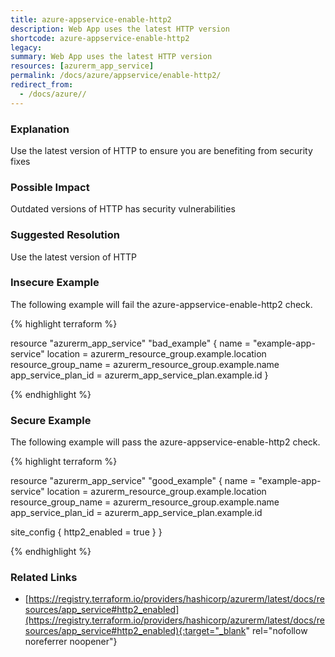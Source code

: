 ```yaml
---
title: azure-appservice-enable-http2
description: Web App uses the latest HTTP version
shortcode: azure-appservice-enable-http2
legacy: 
summary: Web App uses the latest HTTP version 
resources: [azurerm_app_service] 
permalink: /docs/azure/appservice/enable-http2/
redirect_from: 
  - /docs/azure//
---
```


### Explanation

Use the latest version of HTTP to ensure you are benefiting from security fixes

### Possible Impact
Outdated versions of HTTP has security vulnerabilities

### Suggested Resolution
Use the latest version of HTTP


### Insecure Example

The following example will fail the azure-appservice-enable-http2 check.

{% highlight terraform %}

resource "azurerm_app_service" "bad_example" {
  name                = "example-app-service"
  location            = azurerm_resource_group.example.location
  resource_group_name = azurerm_resource_group.example.name
  app_service_plan_id = azurerm_app_service_plan.example.id
}

{% endhighlight %}



### Secure Example

The following example will pass the azure-appservice-enable-http2 check.

{% highlight terraform %}

resource "azurerm_app_service" "good_example" {
  name                = "example-app-service"
  location            = azurerm_resource_group.example.location
  resource_group_name = azurerm_resource_group.example.name
  app_service_plan_id = azurerm_app_service_plan.example.id

  site_config {
	  http2_enabled = true
  }
}

{% endhighlight %}



### Related Links


- [https://registry.terraform.io/providers/hashicorp/azurerm/latest/docs/resources/app_service#http2_enabled](https://registry.terraform.io/providers/hashicorp/azurerm/latest/docs/resources/app_service#http2_enabled){:target="_blank" rel="nofollow noreferrer noopener"}


